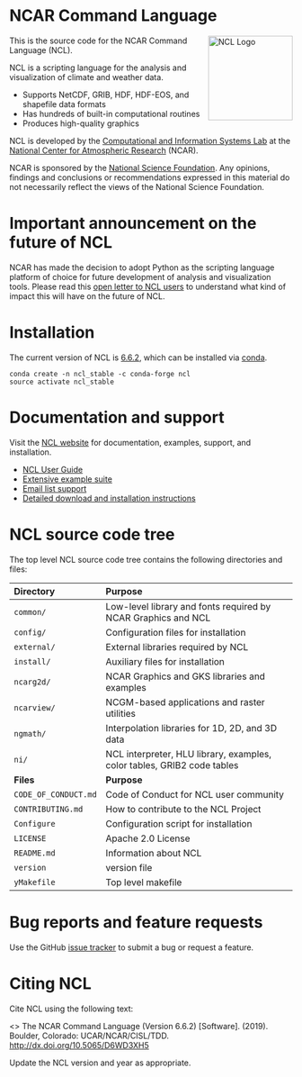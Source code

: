 # NCAR Command Language

<img src="http://www.ncl.ucar.edu/Images/NCLLogoWithoutText.jpg" width="150" align=right title="NCL Logo">

This is the source code for the NCAR Command Language (NCL).

NCL is a scripting language for the analysis and visualization of climate and weather data.

* Supports NetCDF, GRIB, HDF, HDF-EOS, and shapefile data formats
* Has hundreds of built-in computational routines
* Produces high-quality graphics

NCL is developed by the [Computational and Information Systems Lab](https://www2.cisl.ucar.edu) at the [National Center for Atmospheric Research](https://ncar.ucar.edu) (NCAR).

NCAR is sponsored by the [National Science Foundation](https://www.nsf.gov). Any opinions, findings and conclusions or recommendations expressed in this material do not necessarily reflect the views of the National Science Foundation.

# Important announcement on the future of NCL

NCAR has made the decision to adopt Python as the scripting language platform of choice for future development of analysis and visualization tools. Please read this [open letter to NCL users](https://www.ncl.ucar.edu/open_letter_to_ncl_users.shtml) to understand what kind of impact this will have on the future of NCL.

# Installation

The current version of NCL is [6.6.2](http://www.ncl.ucar.edu/current_release.shtml), which can be installed via [conda](http://www.ncl.ucar.edu/Download/conda.shtml).

```
conda create -n ncl_stable -c conda-forge ncl
source activate ncl_stable
```

# Documentation and support

Visit the [NCL website](http://www.ncl.ucar.edu) for documentation, examples, support, and installation.

* [NCL User Guide](http://www.ncl.ucar.edu/Document/Manuals/NCL_User_Guide/)
* [Extensive example suite](http://www.ncl.ucar.edu/Applications/)
* [Email list support](http://www.ncl.ucar.edu/Support/email_lists.shtml)
* [Detailed download and installation instructions](http://www.ncl.ucar.edu/Download/)

# NCL source code tree

The top level NCL source code tree contains the following directories and files:

| Directory                | Purpose |
| :--------------          | :------- |
| ```common/```            | Low-level library and fonts required by NCAR Graphics and NCL |
| ```config/```            | Configuration files for installation |
| ```external/```          | External libraries required by NCL |
| ```install/```           | Auxiliary files for installation |
| ```ncarg2d/```           | NCAR Graphics and GKS libraries and examples |
| ```ncarview/```          | NCGM-based applications and raster utilities |
| ```ngmath/```            | Interpolation libraries for 1D, 2D, and 3D data |
| ```ni/```                | NCL interpreter, HLU library, examples, color tables, GRIB2 code tables |
| **Files**                | **Purpose** |
| ```CODE_OF_CONDUCT.md``` | Code of Conduct for NCL user community |
| ```CONTRIBUTING.md```    | How to contribute to the NCL Project |
| ```Configure```          | Configuration script for installation |
| ```LICENSE```            | Apache 2.0 License |
| ```README.md```          | Information about NCL |
| ```version```            | version file |
| ```yMakefile```          | Top level makefile |

# Bug reports and feature requests

Use the GitHub [issue tracker](https://github.com/NCAR/ncl/issues) to submit a bug or request a feature.

# Citing NCL

Cite NCL using the following text:

<> The NCAR Command Language (Version 6.6.2) [Software]. (2019). Boulder, Colorado: UCAR/NCAR/CISL/TDD. http://dx.doi.org/10.5065/D6WD3XH5

Update the NCL version and year as appropriate.
